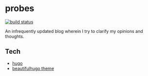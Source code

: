 # probes
[![build status](https://secure.travis-ci.org/clux/probes.svg)](http://travis-ci.org/clux/probes)

An infrequently updated blog wherein I try to clarify my opinions and thoughts.

## Tech

- [hugo](https://gohugo.io/)
- [beautifulhugo theme](https://github.com/halogenica/beautifulhugo)
